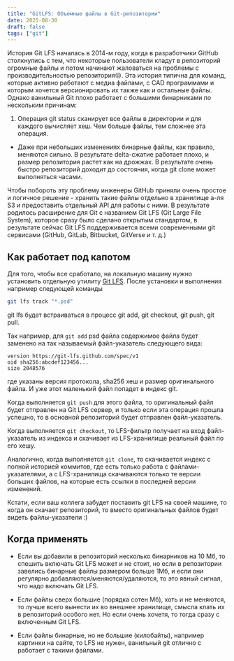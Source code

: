 ```yaml
---
title: "GitLFS: Объемные файлы в Git-репозитории"
date: 2025-08-30
draft: false
tags: ["git"]
---
```

История Git LFS началась в 2014-м году, когда в разработчики GitHub столкнулись с тем, что некоторые пользователи кладут в репозиторий огромные файлы и потом начинают жаловаться на проблемы с производительностью репозитория😒. Эта история типична для команд, которые активно работают с медиа файлами, с CAD программами и которым хочется версионировать их также как и остальные файлы. Однако ванильный Git плохо работает с большими бинарниками по нескольким причинам:
1. Операция git status сканирует все файлы в директории и для каждого вычисляет хеш. Чем больше файлы, тем сложнее эта операция.
* Даже при небольших изменениях бинарные файлы, как правило, меняются сильно. В результате delta-сжатие работает плохо, и размер репозитория растет как на дрожжах. В результате очень быстро репозиторий доходит до состояния, когда git clone может выполняться часами.

Чтобы побороть эту проблему инженеры GitHub приняли очень простое и логичное решение - хранить такие файлы отдельно в хранилище а-ля S3 и предоставить отдельный API для работы с ними. В результате родилось расширение для Git с названием Git LFS (Git Large File System), которое сразу было сделано открытым стандартом, в результате сейчас Git LFS поддерживается всеми современными git сервисами (GitHub, GitLab, Bitbucket, GitVerse и т. д.)

## Как работает под капотом
Для того, чтобы все сработало, на локальную машину нужно установить отдельную утилиту [Git LFS](https://git-lfs.com/). После установки и выполнения например следующей команды

```bash
git lfs track "*.psd"
```
git lfs будет встраиваться в процесс git add, git checkout, git push, git pull.

Так например, для `git add` psd файла содержимое файла будет заменено на так называемый файл-указатель следующего вида:
```
version https://git-lfs.github.com/spec/v1
oid sha256:abcdef123456...
size 2048576
```
где указаны версия протокола, sha256 хеш и размер оригинального файла. И уже этот маленький файл попадет в индекс git.

Когда выполняется `git push` для этого файла, то оригинальный файл будет отправлен на Git LFS сервер, и только если эта операция прошла успешно, то в основной репозиторий будет отправлен файл-указатель.

Когда выполняется `git checkout`, то LFS-фильтр получает на вход файл-указатель из индекса и скачивает из LFS-хранилище реальный файл по его хешу.

Аналогично, когда выполняется `git clone`, то скачивается индекс с полной историей коммитов, где есть только работа с файлами-указателями, а с LFS-хранилища скачиваются только те версии больших файлов, на которые есть ссылки в последней версии изменений.

Кстати, если ваш коллега забудет поставить git LFS на своей машине, то когда он скачает репозиторий, то вместо оригинальных файлов будет видеть файлы-указатели :)

## Когда применять
* Если вы добавили в репозиторий несколько бинарников на 10 Мб, то спешить включать Git LFS может и не стоит, но если в репозитории завелись бинарные файлы размером больше 1Мб, и если они регулярно добавляются/меняются/удаляются, то это явный сигнал, что надо включать Git LFS.

* Если файлы сверх большие (порядка сотен Мб), хоть и не меняются, то лучше всего вынести их во внешнее хранилище, смысла клать их в репозиторий особого нет. Но если очень хочетя, то тогда сразу с включенным Git LFS.

* Если файлы бинарные, но не большие (килобайты), например картинки на сайте, то LFS не нужен, ванильный git отлично с работает с такими файлами.
